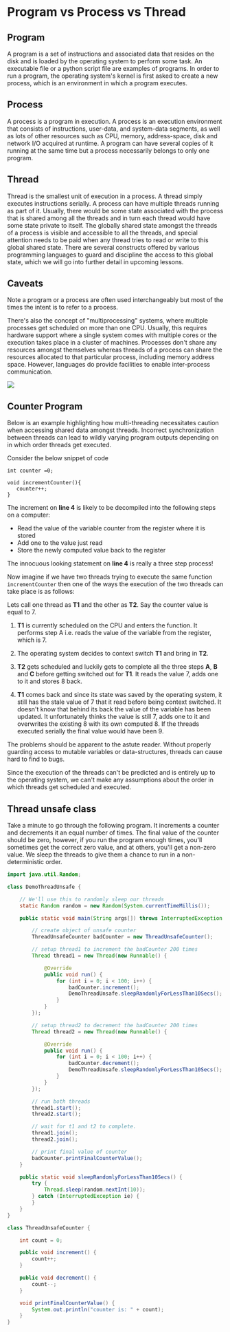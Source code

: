 

# Program vs Process vs Thread
## Program

A program is a set of instructions and associated data that resides on the disk and is loaded by the operating system to perform some task. An executable file or a python script file are examples of programs. In order to run a program, the operating system's kernel is first asked to create a new process, which is an environment in which a program executes.

## Process

A process is a program in execution. A process is an execution environment that consists of instructions, user-data, and system-data segments, as well as lots of other resources such as CPU, memory, address-space, disk and network I/O acquired at runtime. A program can have several copies of it running at the same time but a process necessarily belongs to only one program.

## Thread

Thread is the smallest unit of execution in a process. A thread simply executes instructions serially. A process can have multiple threads running as part of it. Usually, there would be some state associated with the process that is shared among all the threads and in turn each thread would have some state private to itself. The globally shared state amongst the threads of a process is visible and accessible to all the threads, and special attention needs to be paid when any thread tries to read or write to this global shared state. There are several constructs offered by various programming languages to guard and discipline the access to this global state, which we will go into further detail in upcoming lessons.

## Caveats

Note a program or a process are often used interchangeably but most of the times the intent is to refer to a process.

There's also the concept of "multiprocessing" systems, where multiple processes get scheduled on more than one CPU. Usually, this requires hardware support where a single system comes with multiple cores or the execution takes place in a cluster of machines. Processes don't share any resources amongst themselves whereas threads of a process can share the resources allocated to that particular process, including memory address space. However, languages do provide facilities to enable inter-process communication.


![](https://markpersonal.oss-us-east-1.aliyuncs.com/pic/4642578988269568.svg)

## Counter Program

Below is an example highlighting how multi-threading necessitates caution when accessing shared data amongst threads. Incorrect synchronization between threads can lead to wildly varying program outputs depending on in which order threads get executed.

Consider the below snippet of code

```
int counter =0;  
  
void incrementCounter(){  
   counter++;  
}  
```

The increment on **line 4** is likely to be decompiled into the following steps on a computer:

*   Read the value of the variable counter from the register where it is stored
*   Add one to the value just read
*   Store the newly computed value back to the register

The innocuous looking statement on **line 4** is really a three step process!

Now imagine if we have two threads trying to execute the same function `incrementCounter` then one of the ways the execution of the two threads can take place is as follows:

Lets call one thread as **T1** and the other as **T2**. Say the counter value is equal to 7.

1.  **T1** is currently scheduled on the CPU and enters the function. It performs step A i.e. reads the value of the variable from the register, which is 7.
    
2.  The operating system decides to context switch **T1** and bring in **T2**.
    
3.  **T2** gets scheduled and luckily gets to complete all the three steps **A**, **B** and **C** before getting switched out for **T1**. It reads the value 7, adds one to it and stores 8 back.
    
4.  **T1** comes back and since its state was saved by the operating system, it still has the stale value of 7 that it read before being context switched. It doesn't know that behind its back the value of the variable has been updated. It unfortunately thinks the value is still 7, adds one to it and overwrites the existing 8 with its own computed 8. If the threads executed serially the final value would have been 9.
    

The problems should be apparent to the astute reader. Without properly guarding access to mutable variables or data-structures, threads can cause hard to find to bugs.

Since the execution of the threads can't be predicted and is entirely up to the operating system, we can't make any assumptions about the order in which threads get scheduled and executed.

## Thread unsafe class

Take a minute to go through the following program. It increments a counter and decrements it an equal number of times. The final value of the counter should be zero, however, if you run the program enough times, you'll sometimes get the correct zero value, and at others, you'll get a non-zero value. We sleep the threads to give them a chance to run in a non-deterministic order.

```java
import java.util.Random;

class DemoThreadUnsafe {

    // We'll use this to randomly sleep our threads
    static Random random = new Random(System.currentTimeMillis());

    public static void main(String args[]) throws InterruptedException {

        // create object of unsafe counter
        ThreadUnsafeCounter badCounter = new ThreadUnsafeCounter();

        // setup thread1 to increment the badCounter 200 times
        Thread thread1 = new Thread(new Runnable() {

            @Override
            public void run() {
                for (int i = 0; i < 100; i++) {
                    badCounter.increment();
                    DemoThreadUnsafe.sleepRandomlyForLessThan10Secs();
                }
            }
        });

        // setup thread2 to decrement the badCounter 200 times
        Thread thread2 = new Thread(new Runnable() {

            @Override
            public void run() {
                for (int i = 0; i < 100; i++) {
                    badCounter.decrement();
                    DemoThreadUnsafe.sleepRandomlyForLessThan10Secs();
                }
            }
        });

        // run both threads
        thread1.start();
        thread2.start();

        // wait for t1 and t2 to complete.
        thread1.join();
        thread2.join();

        // print final value of counter
        badCounter.printFinalCounterValue();
    }

    public static void sleepRandomlyForLessThan10Secs() {
        try {
            Thread.sleep(random.nextInt(10));
        } catch (InterruptedException ie) {
        }
    }
}

class ThreadUnsafeCounter {

    int count = 0;

    public void increment() {
        count++;
    }

    public void decrement() {
        count--;
    }

    void printFinalCounterValue() {
        System.out.println("counter is: " + count);
    }
}
```